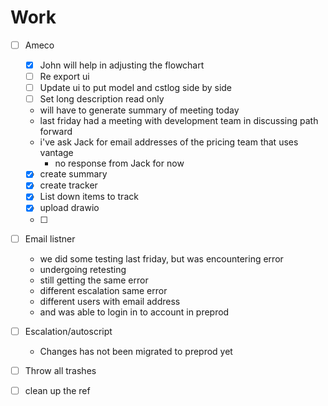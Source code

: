# Work
- [ ] Ameco
	- [x] John will help in adjusting the flowchart
	- [ ] Re export ui
	- [ ] Update ui to put model and cstlog side by side
	- [ ] Set long description read only
	- will have to generate summary of meeting today
	- last friday had a meeting with development team in discussing path forward
	- i've ask Jack for email addresses of the pricing team that uses vantage 
		- no response from Jack for now
	- [x] create summary
	- [x] create tracker 
	- [x] List down items to track
	- [x] upload drawio
	- [ ] 

- [ ] Email listner
	- we did some testing last friday, but was encountering error 
	- undergoing retesting
	- still getting the same error
	- different escalation same error
	- different users with email address
	- and was able to login in to account in preprod
- [ ] Escalation/autoscript
	- Changes has not been migrated to preprod yet

- [ ] Throw all trashes
- [ ] clean up the ref